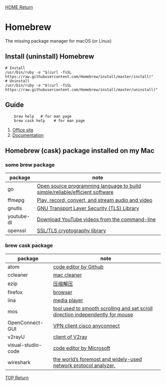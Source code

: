 [HOME Return](../README.md)

# Homebrew
  The missing package manager for macOS (or Linux)

## Install (uninstall) Homebrew

```shell
# Install
/usr/bin/ruby -e "$(curl -fsSL https://raw.githubusercontent.com/Homebrew/install/master/install)"
# Uninstall
/usr/bin/ruby -e "$(curl -fsSL https://raw.githubusercontent.com/Homebrew/install/master/uninstall)"
```  

## Guide

```shell
    brew help   # for man page
    brew cask help    # for man page
```

1. [Office site](https://brew.sh)  
2. [Documentation](https://docs.brew.sh)  

## Homebrew (cask) package installed on my Mac

### some brew package

| package | note |
| ------- | ---------- |
| go | [Open source programming language to build simple/reliable/efficient software](https://golang.org) |
| ffmepg | [Play, record, convert, and stream audio and video](https://ffmpeg.org/) |
| gnutls | [GNU Transport Layer Security (TLS) Library](https://gnutls.org/) |
| youtube-dl | [Download YouTube videos from the command-line](https://ytdl-org.github.io/youtube-dl/) |
| openssl | [SSL/TLS cryptography library](https://openssl.org/) |

### brew cask package

| package | note |
| ------- | ---------- |
| atom | [code editor by Github](https://golang.org) |
| ccleaner | [mac cleaner](https://www.ccleaner.com/ccleaner-mac) |
| ezip | [压缩解压](https://ezip.awehunt.com/) |
| firefox | [browser](https://www.mozilla.org/firefox/) |
| iina | [media player](https://iina.io/) |
| mos | [tool used to smooth scrolling and set scroll direction independently for mouse](https://mos.caldis.me/) |
| OpenConnect-GUI | [VPN client cisco anyconnect](https://openconnect.github.io/openconnect-gui/) |
| v2rayU | [client of V2ray](https://github.com/yanue/V2rayU) |
| visual-studio-code | [code editor by Microsoft](https://code.visualstudio.com/) |
| wireshark | [the world’s foremost and widely-used network protocol analyzer.](https://www.wireshark.org/) |


[TOP Return](./brew-uage.md)

